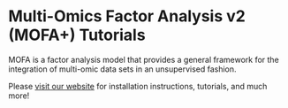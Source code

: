 
# Multi-Omics Factor Analysis v2 (MOFA+) Tutorials

MOFA is a factor analysis model that provides a general framework for the integration of multi-omic data sets in an unsupervised fashion.  

Please [visit our website](https://biofam.github.io/MOFA2/) for installation instructions, tutorials, and much more!